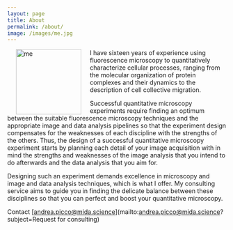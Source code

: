 ```yaml
---
layout: page
title: About
permalink: /about/
image: /images/me.jpg
---
```


<img src="{{page.image}}" alt="me" align="left" style="width: 150px;" hspace="20"/>

I have sixteen years of experience using fluorescence microscopy to quantitatively characterize cellular processes, ranging from the molecular organization of protein complexes and their dynamics to the description of cell collective migration.

Successful quantitative microscopy experiments require finding an optimum between the suitable fluorescence microscopy techniques and the appropriate image and data analysis pipelines so that the experiment design compensates for the weaknesses of each discipline with the strengths of the others. Thus, the design of a successful quantitative microscopy experiment starts by planning each detail of your image acquisition with in mind the strengths and weaknesses of the image analysis that you intend to do afterwards and the data analysis that you aim for. 

Designing such an experiment demands excellence in microscopy and image and data analysis techniques, which is what I offer. My consulting service aims to guide you in finding the delicate balance between these disciplines so that you can perfect and boost your quantitative microscopy.

Contact [andrea.picco@mida.science](mailto:andrea.picco@mida.science?subject=Request for consulting)
